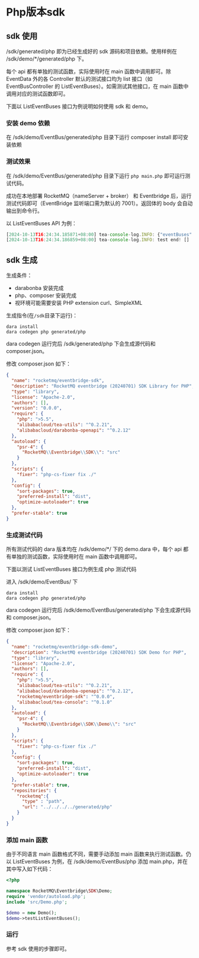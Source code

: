 # Php版本sdk

## sdk 使用

/sdk/generated/php 即为已经生成好的 sdk 源码和项目依赖。使用样例在 /sdk/demo/\*/generated/php 下。

每个 api 都有单独的测试函数，实际使用时在 main 函数中调用即可。除 EventData 外的各 Controller 默认的测试接口均为 list 接口（如 EventBusController 的 ListEventBuses）。如需测试其他接口，在 main 函数中调用对应的测试函数即可。

下面以 ListEventBuses 接口为例说明如何使用 sdk 和 demo。

### 安装 demo 依赖

在 /sdk/demo/EventBus/generated/php 目录下运行 composer install 即可安装依赖

### 测试效果

在 /sdk/demo/EventBus/generated/php 目录下运行 `php main.php` 即可运行测试代码。

成功在本地部署 RocketMQ（nameServer + broker） 和 Eventbridge 后，运行测试代码即可（EventBridge 监听端口需为默认的 7001）。返回体的 body 会自动输出到命令行。

以 ListEventBuses API 为例：

```js
[2024-10-13T16:24:34.185871+08:00] tea-console-log.INFO: {"eventBuses":[{"description":"A demo bus.","eventBusName":"demo-bus"}],"requestId":"f17e6263-afb1-457b-8725-d25a28eec191","total":1,"maxResults":2} [] []
[2024-10-13T16:24:34.186859+08:00] tea-console-log.INFO: test end! [] []
```


## sdk 生成

生成条件：
- darabonba 安装完成
- php、composer 安装完成
- 视环境可能需要安装 PHP extension curl、SimpleXML

生成指令(在`/sdk`目录下运行)：
```
dara install
dara codegen php generated/php
```
dara codegen 运行完后 /sdk/generated/php 下会生成源代码和 composer.json。

修改 composer.json 如下：
```json
{
  "name": "rocketmq/eventbridge-sdk",
  "description": "RocketMQ eventbridge (20240701) SDK Library for PHP",
  "type": "library",
  "license": "Apache-2.0",
  "authors": [],
  "version": "0.0.0",
  "require": {
    "php": ">5.5",
    "alibabacloud/tea-utils": "^0.2.21",
    "alibabacloud/darabonba-openapi": "^0.2.12"
  },
  "autoload": {
    "psr-4": {
      "RocketMQ\\Eventbridge\\SDK\\": "src"
    }
  },
  "scripts": {
    "fixer": "php-cs-fixer fix ./"
  },
  "config": {
    "sort-packages": true,
    "preferred-install": "dist",
    "optimize-autoloader": true
  },
  "prefer-stable": true
}
```

### 生成测试代码

所有测试代码的 dara 版本均在 /sdk/demo/*/ 下的 demo.dara 中，每个 api 都有单独的测试函数，实际使用时在 main 函数中调用即可。

下面以测试 ListEventBuses 接口为例生成 php 测试代码

进入 /sdk/demo/EventBus/ 下
```
dara install
dara codegen php generated/php
```

dara codegen 运行完后 /sdk/demo/EventBus/generated/php 下会生成源代码和 composer.json。

修改 composer.json 如下：
```json
{
  "name": "rocketmq/eventbridge-sdk-demo",
  "description": "RocketMQ eventbridge (20240701) SDK Demo for PHP",
  "type": "library",
  "license": "Apache-2.0",
  "authors": [],
  "require": {
    "php": ">5.5",
    "alibabacloud/tea-utils": "^0.2.21",
    "alibabacloud/darabonba-openapi": "^0.2.12",
    "rocketmq/eventbridge-sdk": "^0.0.0",
    "alibabacloud/tea-console": "^0.1.0"
  },
  "autoload": {
    "psr-4": {
      "RocketMQ\\Eventbridge\\SDK\\Demo\\": "src"
    }
  },
  "scripts": {
    "fixer": "php-cs-fixer fix ./"
  },
  "config": {
    "sort-packages": true,
    "preferred-install": "dist",
    "optimize-autoloader": true
  },
  "prefer-stable": true,
  "repositories": {
    "rocketmq":{
      "type" : "path",
      "url": "../../../../generated/php"
    }
  }
}
```

### 添加 main 函数
由于不同语言 main 函数格式不同，需要手动添加 main 函数来执行测试函数。仍以 ListEventBuses 为例，在 /sdk/demo/EventBus/php 添加 main.php，并在其中写入如下代码：

```php
<?php

namespace RocketMQ\Eventbridge\SDK\Demo;
require 'vendor/autoload.php';
include 'src/Demo.php';

$demo = new Demo();
$demo->testListEventBuses();
```

### 运行

参考 sdk 使用的步骤即可。